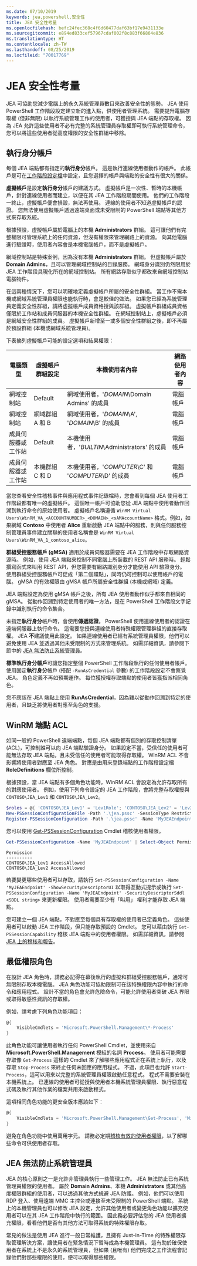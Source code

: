 ```yaml
---
ms.date: 07/10/2019
keywords: jea,powershell,安全性
title: JEA 安全性考量
ms.openlocfilehash: befc24fec368c4f6d60477daf63bf17e9431133e
ms.sourcegitcommit: e894ed833cef57967cdaf002f8c883f66864e836
ms.translationtype: HT
ms.contentlocale: zh-TW
ms.lasthandoff: 08/25/2019
ms.locfileid: "70017769"
---
```

# <a name="jea-security-considerations"></a>JEA 安全性考量

JEA 可協助您減少電腦上的永久系統管理員數目來改善安全性的態勢。 JEA 使用 PowerShell 工作階段設定建立新的進入點，供使用者管理系統。 需要提升電腦存取權 (但非無限) 以執行系統管理工作的使用者，可獲授與 JEA 端點的存取權。 因為 JEA 允許這些使用者不必有完整的系統管理員存取權即可執行系統管理命令，您可以將這些使用者從高度權限的安全性群組中移除。

## <a name="run-as-account"></a>執行身分帳戶

每個 JEA 端點都有指定的**執行身分**帳戶。 這是執行連線使用者動作的帳戶。 此帳戶是可在[工作階段設定檔](session-configurations.md)中設定，且您選擇的帳戶與端點的安全性有很大的關係。

**虛擬帳戶**是設定**執行身分**帳戶的建議方式。 虛擬帳戶是一次性、暫時的本機帳戶，針對連線使用者而建立，以便在其 JEA 工作階段期間使用。 他們的工作階段一終止，虛擬帳戶便會損毀，無法再使用。 連線的使用者不知道虛擬帳戶的認證。 您無法使用虛擬帳戶透過遠端桌面或未受限制的 PowerShell 端點等其他方式來存取系統。

根據預設，虛擬帳戶屬於電腦上的本機 **Administrators** 群組。 這可讓他們有完整權限可管理系統上的任何資源，但沒有權限來管理網路上的資源。
向其他電腦進行驗證時，使用者內容會是本機電腦帳戶，而不是虛擬帳戶。

網域控制站是特殊案例，因為沒有本機 **Administrators** 群組。 但虛擬帳戶屬於 **Domain Admins**，且可以管理網域控制站的目錄服務。 網域身分識別仍然限用於 JEA 工作階段具現化所在的網域控制站。 所有網路存取似乎都改來自網域控制站電腦物件。

在這兩種情況下，您可以明確地定義虛擬帳戶所屬的安全性群組。 當工作不需本機或網域系統管理員權限也能執行時，會是較佳的做法。 如果您已經為系統管理員定義安全性群組，請將虛擬帳戶成員資格授與該群組。 虛擬帳戶群組成員資格僅限於工作站和成員伺服器的本機安全性群組。 在網域控制站上，虛擬帳戶必須是網域安全性群組的成員。
虛擬帳戶新增至一或多個安全性群組之後，即不再屬於預設群組 (本機或網域系統管理員)。

下表摘列虛擬帳戶可能的設定選項和結果權限：

|        電腦類型         | 虛擬帳戶群組設定 |                   本機使用者內容                    | 網路使用者內容 |
| ---------------------------- | ----------------------------------- | ------------------------------------------------------- | -------------------- |
| 網域控制站            | Default                             | 網域使用者，'*DOMAIN*\Domain Admins' 的成員         | 電腦帳戶     |
| 網域控制站            | 網域群組 A 和 B               | 網域使用者，'*DOMAIN*\A', '*DOMAIN*\B' 的成員       | 電腦帳戶     |
| 成員伺服器或工作站 | Default                             | 本機使用者，'*BUILTIN*\Administrators' 的成員        | 電腦帳戶     |
| 成員伺服器或工作站 | 本機群組 C 和 D                | 本機使用者，'*COMPUTER*\C' 和 '*COMPUTER*\D' 的成員 | 電腦帳戶     |

當您查看安全性稽核事件與應用程式事件記錄檔時，您會看到每個 JEA 使用者工作階段都有唯一的虛擬帳戶。 這個唯一帳戶可協助您從 JEA 端點中使用者動作回溯到執行命令的原始使用者。 虛擬帳戶名稱遵循 `WinRM Virtual Users\WinRM_VA_<ACCOUNTNUMBER>_<DOMAIN>_<sAMAccountName>` 格式。例如，如果網域 **Contoso** 中使用者 **Alice** 重新啟動 JEA 端點中的服務，則與任何服務控制管理員事件建立關聯的使用者名稱會是 `WinRM Virtual Users\WinRM_VA_1_contoso_alice`。

**群組受控服務帳戶 (gMSA)** 適用於成員伺服器需要在 JEA 工作階段中存取網路資源時。 例如，使用 JEA 端點來控制不同電腦上所裝載的 REST API 服務時。 輕鬆撰寫函式來叫用 REST API，但您需要有網路識別身分才能使用 API 驗證身分。 使用群組受控服務帳戶可促成「第二個躍點」，同時仍可控制可以使用帳戶的電腦。 gMSA 的有效權限由 gMSA 帳戶所屬安全性群組 (本機或網域) 定義。

JEA 端點設定為使用 gMSA 帳戶之後，所有 JEA 使用者動作似乎都來自相同的 gMSA。 從動作回溯到特定使用者的唯一方法，是在 PowerShell 工作階段文字記錄中識別執行的命令集合。

未指定**執行身分**帳戶時，會使用**傳遞認證**。 PowerShell 使用連線使用者的認證在遠端伺服器上執行命令。 這需要您授與連線使用者特殊權限管理群組的直接存取權。 JEA **不**建議使用此設定。 如果連線使用者已經有系統管理員權限，他們可以避免使用 JEA 並透過其他未受限制的方式來管理系統。 如需詳細資訊，請參閱下節中的 [JEA 無法防止系統管理員](#jea-doesnt-protect-against-admins)。

**標準執行身分帳戶**可讓您指定整個 PowerShell 工作階段執行的任何使用者帳戶。 使用固定**執行身分**帳戶 (搭配 `-RunAsCredential` 參數) 的工作階段設定不會察覺 JEA。 角色定義不再如預期運作。 每位獲授權存取端點的使用者皆獲指派相同角色。

您不應該在 JEA 端點上使用 **RunAsCredential**，因為難以從動作回溯到特定的使用者，且缺乏將使用者對應至角色的支援。

## <a name="winrm-endpoint-acl"></a>WinRM 端點 ACL

如同一般的 PowerShell 遠端端點，每個 JEA 端點都有個別的存取控制清單 (ACL)，可控制誰可以向 JEA 端點驗證身分。 如果設定不當，受信任的使用者可能無法存取 JEA 端點，且未受信任的使用者可能取得存取權。 WinRM ACL 不會影響將使用者對應至 JEA 角色。 對應是由用來登錄端點的工作階段設定檔 **RoleDefinitions** 欄位所控制。

根據預設，當 JEA 端點有多個角色功能時，WinRM ACL 會設定為允許存取所有的對應使用者。 例如，使用下列命令設定的 JEA 工作階段，會將完整存取權授與 `CONTOSO\JEA_Lev1` 和 `CONTOSO\JEA_Lev2`。

```powershell
$roles = @{ 'CONTOSO\JEA_Lev1' = 'Lev1Role'; 'CONTOSO\JEA_Lev2' = 'Lev2Role' }
New-PSSessionConfigurationFile -Path '.\jea.pssc' -SessionType RestrictedRemoteServer -RoleDefinitions $roles -RunAsVirtualAccount
Register-PSSessionConfiguration -Path '.\jea.pssc' -Name 'MyJEAEndpoint'
```

您可以使用 [Get-PSSessionConfiguration](/powershell/module/microsoft.powershell.core/get-pssessionconfiguration) Cmdlet 稽核使用者權限。

```powershell
Get-PSSessionConfiguration -Name 'MyJEAEndpoint' | Select-Object Permission
```

```Output
Permission
----------
CONTOSO\JEA_Lev1 AccessAllowed
CONTOSO\JEA_Lev2 AccessAllowed
```

若要變更哪些使用者可以存取，請執行 `Set-PSSessionConfiguration -Name 'MyJEAEndpoint' -ShowSecurityDescriptorUI` 以取得互動式提示或執行 `Set-PSSessionConfiguration -Name 'MyJEAEndpoint' -SecurityDescriptorSddl <SDDL string>` 來更新權限。 使用者需要至少有「叫用」  權利才能存取 JEA 端點。

您可建立一個 JEA 端點，不對應至每個具有存取權的使用者已定義角色。 這些使用者可以啟動 JEA 工作階段，但只能存取預設的 Cmdlet。 您可以藉由執行 `Get-PSSessionCapability` 稽核 JEA 端點中的使用者權限。 如需詳細資訊，請參閱 [JEA 上的稽核和報告](audit-and-report.md)。

## <a name="least-privilege-roles"></a>最低權限角色

在設計 JEA 角色時，請務必記得在幕後執行的虛擬和群組受控服務帳戶，通常可無限制存取本機電腦。 JEA 角色功能可協助限制可在該特殊權限內容中執行的命令和應用程式。
設計不當的角色會允許危險命令，可能允許使用者突破 JEA 界限或取得敏感性資訊的存取權。

例如，請考慮下列角色功能項目：

```powershell
@{
    VisibleCmdlets = 'Microsoft.PowerShell.Management\*-Process'
}
```

此角色功能可讓使用者執行任何 PowerShell Cmdlet，並使用來自 **Microsoft.PowerShell.Management** 模組的名詞 **Process**。 使用者可能需要存取像 `Get-Process` 這樣的 Cmdlet 來了解哪些應用程式正在系統上執行，以及存取 `Stop-Process` 來終止任何未回應的應用程式。 不過，此項目也允許 `Start-Process`，這可以用來以完整的系統管理員權限啟動任意程式。 程式不需要安裝在本機系統上。 已連線的使用者可從授與使用者本機系統管理員權限、執行惡意程式碼及執行其他作業的檔案共用來啟動程式。

這項相同角色功能的更安全版本應該如下︰

```powershell
@{
    VisibleCmdlets = 'Microsoft.PowerShell.Management\Get-Process', 'Microsoft.PowerShell.Management\Stop-Process'
}
```

避免在角色功能中使用萬用字元。 請務必定期[稽核有效的使用者權限](audit-and-report.md#check-effective-rights-for-a-specific-user)，以了解哪些命令可供使用者存取。

## <a name="jea-doesnt-protect-against-admins"></a>JEA 無法防止系統管理員

JEA 的核心原則之一是允許非管理員執行一些管理工作。 JEA 無法防止已有系統管理員權限的使用者。 屬於 **Domain Admins**、本機 **Administrators** 或其他高度權限群組的使用者，可以透過其他方式規避 JEA 防護。 例如，他們可以使用 RDP 登入、使用遠端 MMC 主控台或連接至未受限制的 PowerShell 端點。 系統上的本機管理員也可以修改 JEA 設定，允許其他使用者或變更角色功能以擴充使用者可以在其 JEA 工作階段中執行的範圍。 因此務必要評估您的 JEA 使用者擴充權限，看看他們是否有其他方法可取得系統的特殊權限存取。

常見的做法是使用 JEA 進行一般日常維護，且擁有 Just-in-Time 的特殊權限存取管理解決方案，讓使用者在緊急情況下暫時成為本機管理員。 這有助於確保使用者在系統上不是永久的系統管理員，但如果 (且唯有) 他們完成之工作流程會記錄他們對那些權限的使用，便可以取得那些權限。
